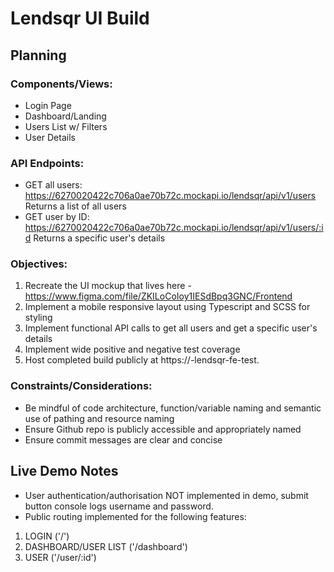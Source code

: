 # Lendsqr UI Build

## Planning
### Components/Views:
- Login Page
- Dashboard/Landing
- Users List w/ Filters
- User Details

### API Endpoints:
- GET all users: https://6270020422c706a0ae70b72c.mockapi.io/lendsqr/api/v1/users
Returns a list of all users
- GET user by ID: https://6270020422c706a0ae70b72c.mockapi.io/lendsqr/api/v1/users/:id
Returns a specific user's details

### Objectives:
1. Recreate the UI mockup that lives here - https://www.figma.com/file/ZKILoCoIoy1IESdBpq3GNC/Frontend
2. Implement a mobile responsive layout using Typescript and SCSS for styling
3. Implement functional API calls to get all users and get a specific user's details
4. Implement wide positive and negative test coverage
5. Host completed build publicly at https://<candidate-name>-lendsqr-fe-test.<cloud-platform-domain>

### Constraints/Considerations:
- Be mindful of code architecture, function/variable naming and semantic use of pathing and resource naming
- Ensure Github repo is publicly accessible and appropriately named
- Ensure commit messages are clear and concise

## Live Demo Notes
- User authentication/authorisation NOT implemented in demo, submit button console logs username and password.
- Public routing implemented for the following features:
1. LOGIN ('/')
2. DASHBOARD/USER LIST ('/dashboard')
3. USER ('/user/:id')